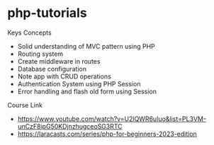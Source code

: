 # php-tutorials

Keys Concepts
- Solid understanding of MVC pattern using PHP
- Routing system
- Create middleware in routes
- Database configuration
- Note app with CRUD operations
- Authentication System using PHP Session
- Error handling and flash old form using Session

Course Link
- https://www.youtube.com/watch?v=U2lQWR6uIuo&list=PL3VM-unCzF8ipG50KDjnzhugceoSG3RTC
- https://laracasts.com/series/php-for-beginners-2023-edition
